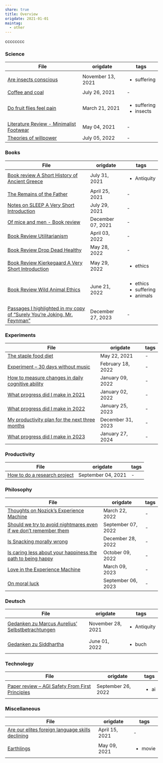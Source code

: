```yaml
---
share: true
title: Overview
origdate: 2021-01-01
maintag:
  - other
---
```


cccccccc
### Science
| File                                                                                         | origdate          | tags                                        |
| -------------------------------------------------------------------------------------------- | ----------------- | ------------------------------------------- |
| [Are insects conscious](./Are%20insects%20conscious.md)                                     | November 13, 2021 | <ul><li>suffering</li></ul>                 |
| [Coffee and coal](./Coffee%20and%20coal.md)                                                 | July 26, 2021     | \-                                          |
| [Do fruit flies feel pain](./Do%20fruit%20flies%20feel%20pain.md)                               | March 21, 2021    | <ul><li>suffering</li><li>insects</li></ul> |
| [Literature Review - Minimalist Footwear](./Literature%20Review%20-%20Minimalist%20Footwear.md) | May 04, 2021      | \-                                          |
| [Theories of willpower](./Theories%20of%20willpower.md)                                     | July 05, 2022     | \-                                          |


### Books
| File                                                                                                                                                           | origdate          | tags                                                       |
| -------------------------------------------------------------------------------------------------------------------------------------------------------------- | ----------------- | ---------------------------------------------------------- |
| [Book review A Short History of Ancient Greece](./Book%20review%20A%20Short%20History%20of%20Ancient%20Greece.md)                                                       | July 31, 2021     | <ul><li>Antiquity</li></ul>                                |
| [The Remains of the Father](./The%20Remains%20of%20the%20Father.md)                                                                                               | April 25, 2021    | \-                                                         |
| [Notes on SLEEP A Very Short Introduction](./Notes%20on%20SLEEP%20A%20Very%20Short%20Introduction.md)                                                                 | July 29, 2021     | \-                                                         |
| [Of mice and men - Book review](./Of%20mice%20and%20men%20-%20Book%20review.md)                                                                                       | December 07, 2021 | \-                                                         |
| [Book Review Utilitarianism](./Book%20Review%20Utilitarianism.md)                                                                                             | April 03, 2022    | \-                                                         |
| [Book Review Drop Dead Healthy](./Book%20Review%20Drop%20Dead%20Healthy.md)                                                                                       | May 28, 2022      | \-                                                         |
| [Book Review Kierkegaard A Very Short Introduction](./Book%20Review%20Kierkegaard%20A%20Very%20Short%20Introduction.md)                                               | May 29, 2022      | <ul><li>ethics</li></ul>                                   |
| [Book Review Wild Animal Ethics](./Book%20Review%20Wild%20Animal%20Ethics.md)                                                                                     | June 21, 2022     | <ul><li>ethics</li><li>suffering</li><li>animals</li></ul> |
| [Passages I highlighted in my copy of “Surely You’re Joking, Mr. Feynman”](./Passages%20I%20highlighted%20in%20my%20copy%20of%20%E2%80%9CSurely%20You%E2%80%99re%20Joking,%20Mr.%20Feynman%E2%80%9D.md) | December 27, 2023 | \-                                                         |


### Experiments
| File                                                                                                             | origdate          | tags |
| ---------------------------------------------------------------------------------------------------------------- | ----------------- | ---- |
| [The staple food diet](./The%20staple%20food%20diet.md)                                                           | May 22, 2021      | \-   |
| [Experiment – 30 days without music](./Experiment%20%E2%80%93%2030%20days%20without%20music.md)                               | February 18, 2022 | \-   |
| [How to measure changes in daily cognitive ability](./How%20to%20measure%20changes%20in%20daily%20cognitive%20ability.md) | January 09, 2022  | \-   |
| [What progress did I make in 2021](./What%20progress%20did%20I%20make%20in%202021.md)                                   | January 02, 2022  | \-   |
| [What progress did I make in 2022](./What%20progress%20did%20I%20make%20in%202022.md)                                   | January 25, 2023  | \-   |
| [My productivity plan for the next three months](./My%20productivity%20plan%20for%20the%20next%20three%20months.md)       | December 31, 2023 | \-   |
| [What progress did I make in 2023](./What%20progress%20did%20I%20make%20in%202023.md)                                   | January 27, 2024  | \-   |


### Productivity
| File                                                                   | origdate           | tags |
| ---------------------------------------------------------------------- | ------------------ | ---- |
| [How to do a research project](./How%20to%20do%20a%20research%20project.md) | September 04, 2021 | \-   |


### Philosophy
| File                                                                                                                                           | origdate           | tags |
| ---------------------------------------------------------------------------------------------------------------------------------------------- | ------------------ | ---- |
| [Thoughts on Nozick’s Experience Machine](./Thoughts%20on%20Nozick%E2%80%99s%20Experience%20Machine.md)                                                   | March 22, 2022     | \-   |
| [Should we try to avoid nightmares even if we don’t remember them](./Should%20we%20try%20to%20avoid%20nightmares%20even%20if%20we%20don%E2%80%99t%20remember%20them.md) | September 07, 2022 | \-   |
| [Is Snacking morally wrong](./Is%20Snacking%20morally%20wrong.md)                                                                               | December 28, 2022  | \-   |
| [Is caring less about your happiness the path to being happy](./Is%20caring%20less%20about%20your%20happiness%20the%20path%20to%20being%20happy.md)           | October 09, 2022   | \-   |
| [Love in the Experience Machine](./Love%20in%20the%20Experience%20Machine.md)                                                                     | March 09, 2023     | \-   |
| [On moral luck](./On%20moral%20luck.md)                                                                                                       | September 06, 2023 | \-   |


### Deutsch
| File                                                                                                           | origdate          | tags                        |
| -------------------------------------------------------------------------------------------------------------- | ----------------- | --------------------------- |
| [Gedanken zu Marcus Aurelius’ Selbstbetrachtungen](./Gedanken%20zu%20Marcus%20Aurelius%E2%80%99%20Selbstbetrachtungen.md) | November 28, 2021 | <ul><li>Antiquity</li></ul> |
| [Gedanken zu Siddhartha](./Gedanken%20zu%20Siddhartha.md)                                                     | June 01, 2022     | <ul><li>buch</li></ul>      |


### Technology
| File                                                                                                         | origdate           | tags                 |
| ------------------------------------------------------------------------------------------------------------ | ------------------ | -------------------- |
| [Paper review – AGI Safety From First Principles](./Paper%20review%20%E2%80%93%20AGI%20Safety%20From%20First%20Principles.md) | September 26, 2022 | <ul><li>ai</li></ul> |


### Miscellaneous
| File                                                                                                           | origdate       | tags                    |
| -------------------------------------------------------------------------------------------------------------- | -------------- | ----------------------- |
| [Are our elites foreign language skills declining](./Are%20our%20elites%20foreign%20language%20skills%20declining.md) | April 15, 2021 | \-                      |
| [Earthlings](./Earthlings.md)                                                                             | May 09, 2021   | <ul><li>movie</li></ul> |

